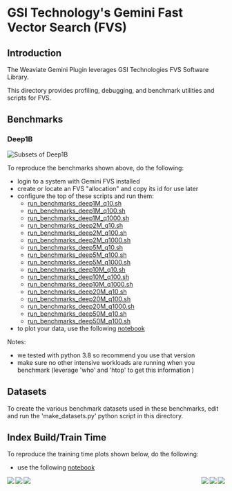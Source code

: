 
# GSI Technology's Gemini Fast Vector Search (FVS)

## Introduction

The Weaviate Gemini Plugin leverages GSI Technologies FVS Software Library.

This directory provides profiling, debugging, and benchmark utilities and scripts for FVS.

## Benchmarks

### Deep1B

![Subsets of Deep1B](results/gemini_fvs_deep1B.png)

To reproduce the benchmarks shown above, do the following:
* login to a system with Gemini FVS installed
* create or locate an FVS "allocation" and copy its id for use later
* configure the top of these scripts and run them:
  * [run_benchmarks_deep1M_q10.sh](run_benchmarks_deep1M_q10.sh)
  * [run_benchmarks_deep1M_q100.sh](run_benchmarks_deep1M_q100.sh)
  * [run_benchmarks_deep1M_q1000.sh](run_benchmarks_deep1M_q1000.sh)
  * [run_benchmarks_deep2M_q10.sh](run_benchmarks_deep2M_q10.sh)
  * [run_benchmarks_deep2M_q100.sh](run_benchmarks_deep2M_q100.sh)
  * [run_benchmarks_deep2M_q1000.sh](run_benchmarks_deep2M_q1000.sh)
  * [run_benchmarks_deep5M_q10.sh](run_benchmarks_deep5M_q10.sh)
  * [run_benchmarks_deep5M_q100.sh](run_benchmarks_deep5M_q100.sh)
  * [run_benchmarks_deep5M_q1000.sh](run_benchmarks_deep5M_q1000.sh)
  * [run_benchmarks_deep10M_q10.sh](run_benchmarks_deep10M_q10.sh)
  * [run_benchmarks_deep10M_q100.sh](run_benchmarks_deep10M_q100.sh)
  * [run_benchmarks_deep10M_q1000.sh](run_benchmarks_deep10M_q1000.sh)
  * [run_benchmarks_deep20M_q10.sh](run_benchmarks_deep20M_q10.sh)
  * [run_benchmarks_deep20M_q100.sh](run_benchmarks_deep20M_q100.sh)
  * [run_benchmarks_deep20M_q1000.sh](run_benchmarks_deep20M_q1000.sh)
  * [run_benchmarks_deep50M_q10.sh](run_benchmarks_deep50M_q10.sh)
  * [run_benchmarks_deep50M_q100.sh](run_benchmarks_deep50M_q100.sh)
* to plot your data, use the following [notebook](benchmarks_analysis.ipynb)

Notes:
* we tested with python 3.8 so recommend you use that version
* make sure no other intensive workloads are running when you benchmark (leverage 'who' and 'htop' to get this information )

## Datasets

To create the various benchmark datasets used in these benchmarks, edit and run the 'make_datasets.py' python script in this directory.

## Index Build/Train Time

To reproduce the training time plots shown below, do the following:
* use the following [notebook](training_time_analysis.ipynb)

<img align="left" src="results/deep1B_1_train_time.png">
<img align="right" src="results/deep1B_2_train_time.png">
<img align="left" src="results/deep1B_5_train_time.png">
<img align="right" src="results/deep1B_10_train_time.png">
<img align="left" src="results/deep1B_20_train_time.png">
<img align="right" src="results/deep1B_50_train_time.png">


